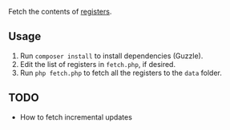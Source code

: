 Fetch the contents of [registers](http://www.openregister.org/).

## Usage

1. Run `composer install` to install dependencies (Guzzle).
2. Edit the list of registers in `fetch.php`, if desired.
3. Run `php fetch.php` to fetch all the registers to the `data` folder.

## TODO

* How to fetch incremental updates
